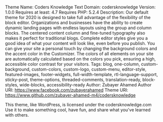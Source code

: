 Theme Name: Coders Knowledge
Text Domain: codersknowledge
Version: 1.0.0
Requires at least: 4.7
Requires PHP: 5.2.4
Description: Our default theme for 2020 is designed to take full advantage of the flexibility of the block editor. Organizations and businesses have the ability to create dynamic landing pages with endless layouts using the group and column blocks. The centered content column and fine-tuned typography also makes it perfect for traditional blogs. Complete editor styles give you a good idea of what your content will look like, even before you publish. You can give your site a personal touch by changing the background colors and the accent color in the Customizer. The colors of all elements on your site are automatically calculated based on the colors you pick, ensuring a high, accessible color contrast for your visitors.
Tags: blog, one-column, custom-background, custom-colors, custom-logo, custom-menu, editor-style, featured-images, footer-widgets, full-width-template, rtl-language-support, sticky-post, theme-options, threaded-comments, translation-ready, block-styles, wide-blocks, accessibility-ready
Author: Zubayer Ahamed
Author URI: https://www.facebook.com/zubayerahamed
Theme URI: https://www.github.com/zubayer-ahamed-m4/codersknowledge

This theme, like WordPress, is licensed under the codersknowledge.com
Use it to make something cool, have fun, and share what you've learned
with others.
